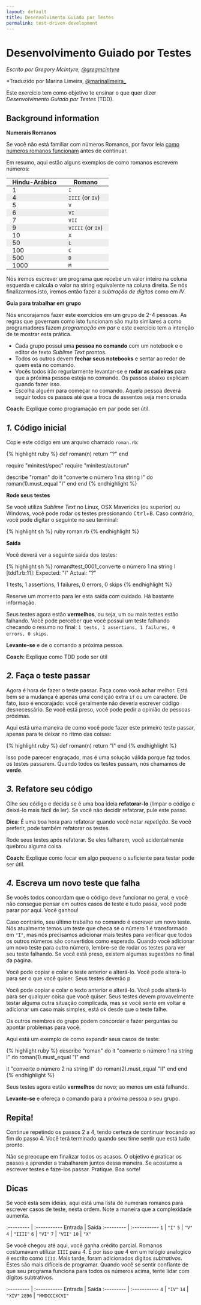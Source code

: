 ```yaml
---
layout: default
title: Desenvolvimento Guiado por Testes
permalink: test-driven-development
---
```


# Desenvolvimento Guiado por Testes

*Escrito por Gregory McIntyre, [@gregmcintyre](https://twitter.com/gregmcintyre)*

*Traduzido por Marina Limeira, [@marinalimeira_](https://twitter.com/marinalimeira_)

Este exercício tem como objetivo te ensinar o que quer dizer *Desenvolvimento Guiado por Testes* (TDD).

## Background information

**Numerais Romanos**

Se você não está familiar com números Romanos, por favor leia
[como números romanos funcionam][Roman numerals] antes de continuar.

Em resumo, aqui estão alguns exemplos de como romanos escrevem números:

<style>
.roman-table th,
.roman-table td { padding: 0 1rem; }
.roman-table thead tr { border-bottom: 1px solid black; }
.roman-table tr:nth-child(even) td { background-color: #eee; }
</style>

<table class="roman-table">
  <thead>
    <tr>
      <th>Hindu-Arábico</th>
      <th>Romano</th>
    </tr>
  </thead>
  <tbody>
    <tr>
      <td>1</td>
      <td><tt>I</tt></td>
    </tr>
    <tr>
      <td>4</td>
      <td><tt>IIII</tt> (or <tt>IV</tt>)</td>
    </tr>
    <tr>
      <td>5</td>
      <td><tt>V</tt></td>
    </tr>
    <tr>
      <td>6</td>
      <td><tt>VI</tt></td>
    </tr>
    <tr>
      <td>7</td>
      <td><tt>VII</tt></td>
    </tr>
    <tr>
      <td>9</td>
      <td><tt>VIIII</tt> (or <tt>IX</tt>)</td>
    </tr>
    <tr>
      <td>10</td>
      <td><tt>X</tt></td>
    </tr>
    <tr>
      <td>50</td>
      <td><tt>L</tt></td>
    </tr>
    <tr>
      <td>100</td>
      <td><tt>C</tt></td>
    </tr>
    <tr>
      <td>500</td>
      <td><tt>D</tt></td>
    </tr>
    <tr>
      <td>1000</td>
      <td><tt>M</tt></td>
    </tr>
  </tbody>
</table>

Nós iremos escrever um programa que recebe um valor inteiro na coluna esquerda
e calcula o valor na string equivalente na coluna direita. Se nós finalizarmos
isto, iremos então fazer a *subtração de dígitos* como em *IV*.

**Guia para trabalhar em grupo**

Nós encorajamos fazer este exercícios em um grupo de 2-4 pessoas. As regras que
governam como isto funcionam são muito similares a como programadores fazem *programação
em par* e este exercício tem a intenção de te mostrar esta prática.

- Cada grupo possui uma **pessoa no comando** com um notebook e o editor de texto *Sublime Text* prontos.
- Todos os outros devem **fechar seus notebooks** e sentar ao redor de quem está no comando.
- Vocês todos irão regurlarmente levantar-se e **rodar as cadeiras** para que a próxima
pessoa esteja no comando. Os passos abaixo explicam quando fazer isso.
- Escolha alguém para começar no comando. Aquela pessoa deverá seguir todos os passos
até que a troca de assentos seja mencionada.

**Coach:** Explique como programação em par pode ser útil.

## *1.* Código inicial

Copie este código em um arquivo chamado `roman.rb`:

{% highlight ruby %}
def roman(n)
  return "?"
end

require "minitest/spec"
require "minitest/autorun"

describe "roman" do
  it "converte o número 1 na string I" do
    roman(1).must_equal "I"
  end
end
{% endhighlight %}

**Rode seus testes**

Se você utiliza *Sublime Text* no Linux, OSX Mavericks (ou superior) ou Windows, você
pode rodar os testes pressionando <kbd>Ctrl</kbd>+<kbd>B</kbd>. Caso contrário, você pode digitar
o seguinte no seu terminal:

{% highlight sh %}
ruby roman.rb
{% endhighlight %}

**Saída**

Você deverá ver a seguinte saída dos testes:

{% highlight sh %}
roman#test_0001_converte o número 1 na string I [tdd1.rb:11]:
Expected: "I"
  Actual: "?"

1 tests, 1 assertions, 1 failures, 0 errors, 0 skips
{% endhighlight %}

Reserve um momento para ler esta saída com cuidado. Há bastante informação.

Seus testes agora estão **vermelhos**, ou seja, um ou mais testes estão falhando. Você pode
perceber que você possui um teste falhando checando o resumo no final: `1 tests, 1
assertions, 1 failures, 0 errors, 0 skips`.

**Levante-se** e de o comando a próxima pessoa.

**Coach:** Explique como TDD pode ser útil

## *2.* Faça o teste passar

Agora é hora de fazer o teste passar. Faça como você achar melhor. Está bem se a
mudança é apenas uma condição extra `if` ou um caractere. De fato, isso é encorajado:
você geralmente não deveria escrever código desnecessário. Se você está preso,
você pode pedir a opinião de pessoas próximas.

Aqui está uma maneira de como você pode fazer este primeiro teste passar, apenas
para te deixar no ritmo das coisas:

{% highlight ruby %}
def roman(n)
  return "I"
end
{% endhighlight %}

Isso pode parecer engraçado, mas é uma solução válida porque faz todos os testes
passarem. Quando todos os testes passam, nós chamamos de **verde**.

## *3.* Refatore seu código

Olhe seu código e decida se é uma boa ideia **refatorar-lo** (limpar o código e
deixá-lo mais fácil de ler). Se você não decidir refatorar, pule este passo.

**Dica**: É uma boa hora para refatorar quando você notar *repetição*. Se você preferir,
pode também refatorar os testes.

Rode seus testes após refatorar. Se eles falharem, você acidentalmente quebrou alguma coisa.


**Coach:** Explique como focar em algo pequeno o suficiente para testar pode ser útil.

## *4.* Escreva um novo teste que falha

Se vocês todos concordam que o código deve funcionar no geral, e você não consegue pensar
em outros casos de teste e tudo passa, você pode parar por aqui. Você ganhou!

Caso contrário, seu último trabalho no comando é escrever um novo teste. Nós atualmente 
temos um teste que checa se o número 1 é transformado em `"I"`, mas nós precisamos
adicionar mais testes para verificar que todos os outros números são convertidos como esperado.
Quando você adicionar um novo teste para outro número, lembre-se de rodar os testes para
ver seu teste falhando. Se você está preso, existem algumas sugestões no final da página.

Você pode copiar e colar o teste anterior e alterá-lo. Você pode altera-lo para
ser o que você quiser. Seus testes deverão p

Você pode copiar e colar o texto anterior e alterá-lo. Você pode alterá-lo para
ser qualquer coisa que você quiser. Seus testes devem provavelmente testar alguma
outra situação complicada, mas se você sente em voltar e adicionar um caso mais simples,
está ok desde que o teste falhe.

Os outros membros do grupo podem concordar e fazer perguntas ou apontar problemas para você.

Aqui está um exemplo de como expandir seus casos de teste:

{% highlight ruby %}
describe "roman" do
  it "converte o número 1 na string I" do
    roman(1).must_equal "I"
  end

  it "converte o número 2 na string II" do
    roman(2).must_equal "II"
  end
end
{% endhighlight %}

Seus testes agora estão **vermelhos** de novo; ao menos um está falhando.

**Levante-se** e ofereça o comando para a próxima pessoa o seu grupo.

## Repita!

Continue repetindo os passos 2 a 4, tendo certeza de continuar trocando ao fim do passo 4.
Você terá terminado quando seu time sentir que está tudo pronto.

Não se preocupe em finalizar todos os acasos. O objetivo é praticar os passos e aprender
a trabalharem juntos dessa maneira. Se acostume a escrever testes e faze-los passar.
Pratique. Boa sorte!

## Dicas

Se você está sem ideias, aqui está uma lista de numerais romanos para escrever casos
de teste, nesta ordem. Note a maneira que a complexidade aumenta.

:--------- | :-----------
Entrada    | Saída
:--------- | :-----------
 `1`       | `"I"`
 `5`       | `"V"`
 `4`       | `"IIII"`
 `6`       | `"VI"`
 `7`       | `"VII"`
 `10`      | `"X"`

Se você chegou até aqui, você ganha crédito parcial. Romanos costumavam utilizar `IIII` para 4.
É por isso que 4 em um relógio analogico é escrito como `IIII`. Mais tarde, foram adicionados
dígitos *subtrativos*. Estes são mais difíceis de programar. Quando você se sentir
confiante de que seu programa funciona para todos os números acima, tente lidar com 
dígitos subtrativos.

:--------- | :-----------
Entrada    | Saída
:--------- | :-----------
`4`        | `"IV"`
`14`       | `"XIV"`
`2896`     | `"MMDCCCXCVI"`

[Roman numerals]: http://www.onlineconversion.com/roman_numerals_advanced.htm
